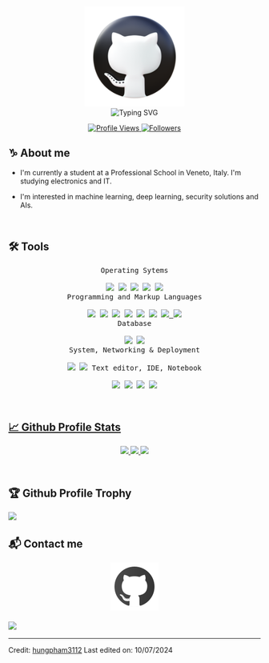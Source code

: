 <div align=center>
    <img src="https://raw.githubusercontent.com/skManux/skManux/main/assets/github.png" alt="GitHub Logo" height="200">
</div>
<div align=center>
    <img src="https://readme-typing-svg.demolab.com?font=Fira+Code&pause=1000&center=true&vCenter=true&random=false&width=435&lines=Hi!+I'm+sk_Manux!;I'm+a+Full-Stack+Developer%2C;System+Administrator%2C;and+a+Security+Enthusiast.;I+use+Java%2C+Python+%26+C%23%2C+and+I'm;working+on+various+Discord+Communities." alt="Typing SVG" />
</div>

<p align="center">
	<a href="https://github.com/skManux">
		<img src="https://komarev.com/ghpvc/?username=skManux&label=Profile%20Views&color=0e75b6&style=flat" alt="Profile Views"/>
	</a>
	<a href="https://github.com/skManux">
		<img src="https://img.shields.io/github/followers/skManux?label=Followers" alt="Followers"/>
	</a>
</p>

## ♑ About me

- I'm currently a student at a Professional School in Veneto, Italy. I'm studying electronics and IT.

- I'm interested in machine learning, deep learning, security solutions and AIs.

<br/>

## 🛠️ Tools

<p align=center>
    <kbd>
      <kbd>Operating Sytems</kbd>
      <br>
      <br>
        <a href="https://www.microsoft.com/en-us/windows" target="_blank"><img width="30px" src="https://upload.wikimedia.org/wikipedia/commons/8/87/Windows_logo_-_2021.svg" /></a>
	<a href="https://apple.com" target="_blank"><img width="30px" src="https://upload.wikimedia.org/wikipedia/commons/a/ab/Icon-Mac.svg" /></a>
        <a href="https://debian.org/" target="_blank"><img width="30px" src="https://upload.wikimedia.org/wikipedia/commons/6/66/Openlogo-debianV2.svg" /></a>
        <a href="https://archlinux.org/" target="_blank"><img width="30px" src="https://upload.wikimedia.org/wikipedia/commons/1/13/Arch_Linux_%22Crystal%22_icon.svg" /></a>
	<a href="https://www.android.com/" target="_blank"><img width="30px" src="https://upload.wikimedia.org/wikipedia/commons/d/d7/Android_robot.svg" /></a>
    </kbd>
      <br>
    <kbd>
      <kbd>Programming and Markup Languages</kbd>
      <br>
      <br>
        <a href="https://www.python.org/" target="_blank"><img width="30px" src="https://cdn.jsdelivr.net/gh/devicons/devicon/icons/python/python-original.svg" /></a>
        <a href="https://www.cprogramming.com/" target="_blank"><img width="30px" src="https://cdn.jsdelivr.net/gh/devicons/devicon/icons/c/c-original.svg" /></a>
	<a href="https://learn.microsoft.com/it-it/dotnet/csharp/" target="_blank"><img width="30px" src="https://upload.wikimedia.org/wikipedia/commons/d/d2/C_Sharp_Logo_2023.svg" /></a>
	<a href="https://developer.mozilla.org/en-US/docs/Web/JavaScript/" target="_blank"><img width="30px" src="https://upload.wikimedia.org/wikipedia/commons/9/99/Unofficial_JavaScript_logo_2.svg" /></a>
	<a href="https://www.java.com/" target="_blank"><img width="30px" src="https://www.citypng.com/public/uploads/preview/hd-java-coffee-cup-logo-transparent-png-701751694771832kcfdn3tm91.png" /></a>
        <a href="https://www.lua.org/" target="_blank"><img width="30px" src="https://upload.wikimedia.org/wikipedia/commons/c/cf/Lua-Logo.svg" /></a>
        <a href="https://html.com/html5/" target="_blank"><img width="30px" src="https://cdn.jsdelivr.net/gh/devicons/devicon/icons/html5/html5-original.svg" /> </a>
        <a href="https://www.markdownguide.org/" target="_blank"><img width="30px" src="https://cdn.jsdelivr.net/gh/devicons/devicon/icons/markdown/markdown-original.svg" /></a>
    </kbd>
      <br>
    <kbd>
      <kbd>Database</kbd>
      <br>
      <br>
        <a href="https://www.mysql.com/" target="_blank"><img width="30px" src="https://upload.wikimedia.org/wikipedia/labs/8/8e/Mysql_logo.png" /></a>
        <a href="https://www.mongodb.com/" target="_blank"><img width="30px" src="https://www.svgrepo.com/download/331488/mongodb.svg" /></a>
    </kbd>
      <br>
    <kbd>
      <kbd>System, Networking & Deployment</kbd>
      <br>
      <br>
        <a href="https://pterodactyl.io/" target="_blank"><img width="30px" src="https://pterodactyl.io/logos/pterry.svg" /></a>
        <a href="https://www.docker.com/" target="_blank"><img width="30px" src="https://cdn.jsdelivr.net/gh/devicons/devicon/icons/docker/docker-plain.svg" /></a>
    </kbd>
    <kbd>
      <kbd>Text editor, IDE, Notebook</kbd>
      <br>
      <br>
        <a href="https://www.nano-editor.org/" target="_blank"><img width="30px" src="https://upload.wikimedia.org/wikipedia/commons/9/97/GNU-Nano-Logo.png" /></a>
        <a href="https://www.jetbrains.com/idea/" target="_blank"><img width="30px" src="https://upload.wikimedia.org/wikipedia/commons/9/9c/IntelliJ_IDEA_Icon.svg" /></a>
        <a href="https://visualstudio.microsoft.com/" target="_blank"><img width="30px" src="https://upload.wikimedia.org/wikipedia/commons/2/2c/Visual_Studio_Icon_2022.svg" /></a>
        <a href="https://code.visualstudio.com/" target="_blank"><img width="30px" src="https://cdn.jsdelivr.net/gh/devicons/devicon/icons/vscode/vscode-original.svg" />
    </kbd>
</p>

<br/>

## 📈 Github Profile Stats

<p align="center">
    <a href="https://github.com/skManux">
        <img height="180em" src="https://streak-stats.demolab.com?user=skManux&theme=tokyonight&hide_border=true&border_radius="/>
        <img height="180em" src="https://github-readme-stats.vercel.app/api?username=skManux&show_icons=true&count_private=true&hide_border=true&theme=tokyonight&include_all_commits=true&count_private=true"/>
        <img height="180em" src="https://github-readme-stats.vercel.app/api/top-langs/?username=skManux&hide_border=true&layout=compact&theme=tokyonight&hide=jupyter%20notebook"/>
    </a>
</p>

<br/>

## 🏆 Github Profile Trophy

<p align="left">
    <a href="https://github.com/skManux">
        <img height="180em"
        src="https://github-profile-trophy.vercel.app/?username=skManux&theme=tokyonight&no-frame=true&margin-h=15&row=3&title=MultiLanguage,Joined2020,Issues,PullRequest,Commits,Repositories"/>
</a>
</p>

## 📬 Contact me

<p align=center>
    <a href="https://github.com/skManux" target="_blank">
        <img src="https://raw.githubusercontent.com/skManux/skManux/main/assets/github.svg" alt=GitHub style="margin-bottom: 5px;" />
    </a>
</p>

<img src="https://user-images.githubusercontent.com/73097560/115834477-dbab4500-a447-11eb-908a-139a6edaec5c.gif" />

---

Credit: [hungpham3112](https://github.com/hungpham3112)
Last edited on: 10/07/2024
